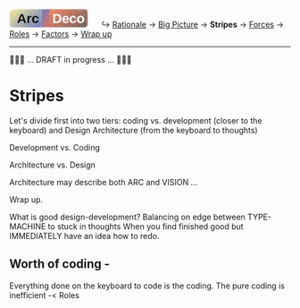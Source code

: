 [![Arc Deco.](../../../../_rsc/_img/ArcDeco/ArcDeco-bar-h33px_rounded.jpg)](../../README.md) &nbsp;&nbsp;&nbsp;&nbsp;&nbsp;↪️&nbsp;[Rationale](../01.Rationale/README.md) -> [Big&nbsp;Picture](../02.BigPict/README.md) -> 
**Stripes** -> [Forces](../04.Forces/README.md) -> [Roles](../05.Roles/README.md) -> [Factors](../06.Factors/README.md) -> [Wrap&nbsp;up](../07.Wrapping/README.md)

---

🚧🚧🚧 ... DRAFT in progress ... 🚧🚧🚧

# Stripes

Let's divide first into two tiers: coding vs. development (closer to the keyboard) and Design Architecture (from the keyboard to thoughts)

Development vs. Coding

Architecture vs. Design


Architecture may describe both ARC and VISION ...


Wrap up.

What is good design-development? Balancing on edge between TYPE-MACHINE to stuck in thoughts
When you find finished good but IMMEDIATELY have an idea how to redo.

## Worth of coding - 

Everything done on the keyboard to code is the coding. The pure coding is inefficient -< Roles
